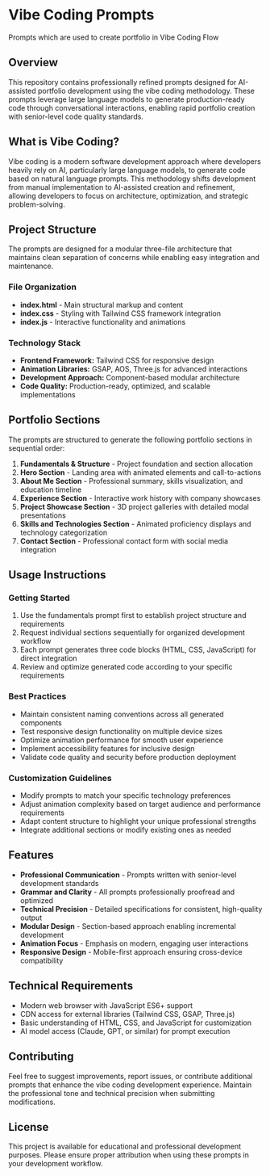 # Vibe Coding Prompts
Prompts which are used to create portfolio in Vibe Coding Flow

## Overview
This repository contains professionally refined prompts designed for AI-assisted portfolio development using the vibe coding methodology. These prompts leverage large language models to generate production-ready code through conversational interactions, enabling rapid portfolio creation with senior-level code quality standards.

## What is Vibe Coding?
Vibe coding is a modern software development approach where developers heavily rely on AI, particularly large language models, to generate code based on natural language prompts. This methodology shifts development from manual implementation to AI-assisted creation and refinement, allowing developers to focus on architecture, optimization, and strategic problem-solving.

## Project Structure
The prompts are designed for a modular three-file architecture that maintains clean separation of concerns while enabling easy integration and maintenance.

### File Organization
- **index.html** - Main structural markup and content
- **index.css** - Styling with Tailwind CSS framework integration
- **index.js** - Interactive functionality and animations

### Technology Stack
- **Frontend Framework:** Tailwind CSS for responsive design
- **Animation Libraries:** GSAP, AOS, Three.js for advanced interactions
- **Development Approach:** Component-based modular architecture
- **Code Quality:** Production-ready, optimized, and scalable implementations

## Portfolio Sections
The prompts are structured to generate the following portfolio sections in sequential order:

1. **Fundamentals & Structure** - Project foundation and section allocation
2. **Hero Section** - Landing area with animated elements and call-to-actions
3. **About Me Section** - Professional summary, skills visualization, and education timeline
4. **Experience Section** - Interactive work history with company showcases
5. **Project Showcase Section** - 3D project galleries with detailed modal presentations
6. **Skills and Technologies Section** - Animated proficiency displays and technology categorization
7. **Contact Section** - Professional contact form with social media integration

## Usage Instructions

### Getting Started
1. Use the fundamentals prompt first to establish project structure and requirements
2. Request individual sections sequentially for organized development workflow
3. Each prompt generates three code blocks (HTML, CSS, JavaScript) for direct integration
4. Review and optimize generated code according to your specific requirements

### Best Practices
- Maintain consistent naming conventions across all generated components
- Test responsive design functionality on multiple device sizes
- Optimize animation performance for smooth user experience
- Implement accessibility features for inclusive design
- Validate code quality and security before production deployment

### Customization Guidelines
- Modify prompts to match your specific technology preferences
- Adjust animation complexity based on target audience and performance requirements
- Adapt content structure to highlight your unique professional strengths
- Integrate additional sections or modify existing ones as needed

## Features
- **Professional Communication** - Prompts written with senior-level development standards
- **Grammar and Clarity** - All prompts professionally proofread and optimized
- **Technical Precision** - Detailed specifications for consistent, high-quality output
- **Modular Design** - Section-based approach enabling incremental development
- **Animation Focus** - Emphasis on modern, engaging user interactions
- **Responsive Design** - Mobile-first approach ensuring cross-device compatibility

## Technical Requirements
- Modern web browser with JavaScript ES6+ support
- CDN access for external libraries (Tailwind CSS, GSAP, Three.js)
- Basic understanding of HTML, CSS, and JavaScript for customization
- AI model access (Claude, GPT, or similar) for prompt execution

## Contributing
Feel free to suggest improvements, report issues, or contribute additional prompts that enhance the vibe coding development experience. Maintain the professional tone and technical precision when submitting modifications.

## License
This project is available for educational and professional development purposes. Please ensure proper attribution when using these prompts in your development workflow.
